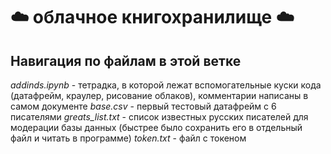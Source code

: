 # ☁️ облачное книгохранилище ☁️

## Навигация по файлам в этой ветке
*addinds.ipynb* - тетрадка, в которой лежат вспомогательные куски кода (датафрейм, краулер, рисование облаков), комментарии написаны в самом документе
*base.csv* - первый тестовый датафрейм с 6 писателями
*greats_list.txt* - список известных русских писателей для модерации базы данных (быстрее было сохранить его в отдельный файл и читать в программе)
*token.txt* - файл с токеном

